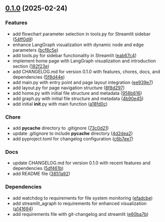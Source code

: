 <!-- insertion marker -->
<a name="0.1.0"></a>

## [0.1.0](https://github.com///compare/44860370b60d7155f3a30dd9fb85f22efdefa19f...0.1.0) (2025-02-24)

### Features

- add flowchart parameter selection in tools.py for Streamlit sidebar ([54ff0d9](https://github.com///commit/54ff0d97f75469468ac54878dddede8e7b3d8b94))
- enhance LangGraph visualization with dynamic node and edge parameters ([bcf8c5e](https://github.com///commit/bcf8c5eb5f4eaf8802c8d1f9d7c0c01990e76d26))
- add tools.py for sidebar functionality in Streamlit ([eab67c4](https://github.com///commit/eab67c405bbf960e8bbaecf548c9772682eb78e2))
- implement home page with LangGraph visualization and introduction section ([182f23e](https://github.com///commit/182f23e6eb788a2496dfc095aa1fe2b67af8b831))
- add CHANGELOG.md for version 0.1.0 with features, chores, docs, and dependencies ([5f8d44e](https://github.com///commit/5f8d44ec5afa6feb3a7c179458b86eda163b8ebb))
- add main.py with entry point and page layout integration ([ee939e7](https://github.com///commit/ee939e79be514df93bff15bebfd6e533f2658e53))
- add layout.py for page navigation structure ([8f8d297](https://github.com///commit/8f8d29700c41e6ba975446a0f1cd3ed50caa0614))
- add home.py with initial file structure and metadata ([958b616](https://github.com///commit/958b616a334e549bc20f0f4cf898d0f7ea78536f))
- add graph.py with initial file structure and metadata ([4b90e45](https://github.com///commit/4b90e454d039a28673f2a58d4c234c128f1286a4))
- add initial __init__.py with main function ([a18fd0c](https://github.com///commit/a18fd0cb8bec91a3ed12175178d58ef659df47f1))

### Chore

- add __pycache__ directory to .gitignore ([73c0d21](https://github.com///commit/73c0d21bb1f6248484e5a62938e282abc48fadb1))
- update .gitignore to include __pycache__ directory ([4d2dea2](https://github.com///commit/4d2dea24a1e94f6b8a78a145336ef9841e3c3c9f))
- add pyproject.toml for changelog configuration ([c6b7ee7](https://github.com///commit/c6b7ee7166f8b2d4052bdc8dcdb5dbd23f30c147))

### Docs

- update CHANGELOG.md for version 0.1.0 with recent features and dependencies ([5df461b](https://github.com///commit/5df461bba9451aa25242ff00d11f3ca8808808c0))
- add README file ([3851a92](https://github.com///commit/3851a92a7220f197de6b6815cdc624e87c99ab1c))

### Dependencies

- add watchdog to requirements for file system monitoring ([efadcbe](https://github.com///commit/efadcbe6dcf284ea4f3b33b281dfaa13c202d343))
- add streamlit_agraph to requirements for enhanced visualization ([a141694](https://github.com///commit/a14169422098cf1edcca3d8149c68ef4d4ab3b2d))
- add requirements file with git-changelog and streamlit ([e60ba7b](https://github.com///commit/e60ba7bdb908bedc27636bba80d2eb1287663c22))


